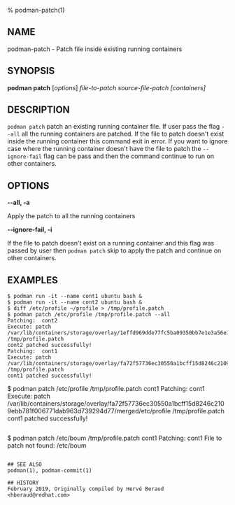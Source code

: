 % podman-patch(1)

## NAME
podman\-patch - Patch file inside existing running containers

## SYNOPSIS
**podman patch** [*options*] *file-to-patch* *source-file-patch* *[containers]*

## DESCRIPTION
`podman patch` patch an existing running container file. If user pass
the flag `--all` all the running containers are patched.
If the file to patch doesn't exist inside the running container 
this command exit in error. If you want to ignore case
where the running container doesn't have the file to patch the `--ignore-fail` flag can be pass
and then the command continue to run on other containers.

## OPTIONS

**--all, -a**

Apply the patch to all the running containers

**--ignore-fail, -i**

If the file to patch doesn't exist on a running container and this
flag was passed by user then `podman patch` skip to apply the patch and 
continue on other containers.

## EXAMPLES

```
$ podman run -it --name cont1 ubuntu bash &
$ podman run -it --name cont2 ubuntu bash &
$ diff /etc/profile ~/profile > /tmp/profile.patch
$ podman patch /etc/profile /tmp/profile.patch --all
Patching:  cont2
Execute: patch  /var/lib/containers/storage/overlay/1effd969dde77fc5ba09350bb7e1e3a56e1cf68e4a1633cf6320f4dbfeec14a6/merged/etc/profile /tmp/profile.patch
cont2 patched successfully!
Patching:  cont1
Execute: patch  /var/lib/containers/storage/overlay/fa72f57736ec30550a1bcff15d8246c2109ebb781f006771dab963d739294d77/merged/etc/profile /tmp/profile.patch
cont1 patched successfully!

```
$ podman patch /etc/profile /tmp/profile.patch cont1
Patching:  cont1
Execute: patch  /var/lib/containers/storage/overlay/fa72f57736ec30550a1bcff15d8246c2109ebb781f006771dab963d739294d77/merged/etc/profile /tmp/profile.patch
cont1 patched successfully!
```

```
$ podman patch /etc/boum /tmp/profile.patch cont1
Patching:  cont1
File to patch not found: /etc/boum
```

## SEE ALSO
podman(1), podman-commit(1)

## HISTORY
February 2019, Originally compiled by Hervé Beraud <hberaud@redhat.com>
